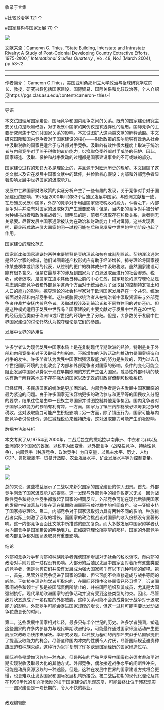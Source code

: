 

收录于合集

#比较政治学 121 个

#国家建构与国家发展 70 个

<img src='/images/614/2.png' width='auto' />

文献来源：Cameron G. Thies, “State Building, Interstate and Intrastate Rivalry: A
Study of Post-Colonial Developing Country Extractive Efforts, 1975-2000,”
_International Studies Quarterly_ , Vol. 48, No.1 (March 2004), pp.53-72.

 ****

* * *

  

作者简介： Cameron
G.Thies，美国亚利桑那州立大学政治与全球研究学院院长、教授，研究兴趣包括国家建设、国际贸易、国际关系和比较政治等，个人介绍见https://pgs.clas.asu.edu/content/cameron-
thies-1

 **** ****

导语

本文试图理解国家建设、国际竞争和国内竞争之间的关系。既有的国家建设研究主要关注的是欧洲经验，对于发展中国家的案例仅是有选择性的适用。国际竞争的主要研究聚焦于它们对国家关系的影响。本文试图扩大这两类文献的解释范围。本文研究国际和国内竞争者对于国家建设的核心——财政政策的影响能够有效地从社会中汲取税收的国家更适合于与外部对手竞争。汲取的有效性很大程度上取决于统治者与内部竞争对手关于税收的议价能力，以换取免受外部对手威胁的保护。因此，国家缔造、汲取、保护和战争发动的过程都是国家建设事业的不可或缺的部分。

  

  

国家建设过程的知识大多是理论上的，并且源于对欧洲历史的理解。本文回顾了这类文献以及它在发展中国家文献中的延伸，并检验核心假设：内部和外部竞争者显著影响发展中世界国家的汲取能力。

发展中世界国家财政政策的实证分析产生了一些有趣的发现，关于竞争对手对于国家建设的影响，1975至2000年间的83个后殖民发展中国家。与欧洲文献相一致，在后殖民发展中国家，外部的竞争对手增加国家汲取税收的能力。乍看之下，内部竞争对手并没有对国家的汲取努力产生重要影响；但是，当内部的竞争对手被分解为种族挑战者和政治挑战者时，很明显的是，前者与汲取存在积极关系，后者则无关紧要。尽管发展中国家通常被认为在政治和财政能力上相对薄弱，这些发现表明，最终形成欧洲强大国家的同一过程可能在后殖民发展中世界的早期阶段也起了作用。

国家建设的理论范式

国家形成和国家建设的两种主要解释是契约理论和掠夺或剥削理论。契约理论通常是经济学家的领域，他们试图阐述产权形式应有助于经济增长。掠夺理论将国家视作某些群体或阶级的代表，从控制的更广的群体成分中汲取税收。虽然国家建设可能有很多含义，但是它最基本的涉及到国家为了资源汲取而进行的社会渗透。税收，或者汲取，是国家在追求其他目标之前的中心任务。国家建设的掠夺理论总是考虑到内部竞争者和外部竞争这两个方面对于统治者为了汲取目的控制特定领土和人口的能力的影响。掠夺理论的社会科学家对于欧洲国家发展存在一个共识。统治者面对外部和内部竞争者。这些威胁要求统治者从被统治者中汲取资源来与外部竞争者作战并安抚内部竞争者。汲取过程涉及到统治者和不同群体间的讨价还价。但是这种模式适用于发展中世界吗？国家建设的主要文献对于发展中世界在20世纪的经历是否类似于欧洲16或17世纪的环境产生了分歧。但是，大多数关于发展中世界国家建设的讨论仍然认为掠夺理论是它们的参照。

发展中世界的适用性

 ****

许多学者认为现代发展中国家本质上是在复制现代早期欧洲的经验，特别是关于外部和内部竞争者对于汲取努力的影响。不断增加的汲取活动的推动力是国家缔造和战争的发生。许多学者认为发展中国家增强汲取能力的努力是失败的，因为过去几个世纪国际环境的变化改变了内部和外部竞争者对国家的影响。条件的变化可能会阻止发展中国家以类似于现在早期欧洲的方式产生强大国家。威胁性外部环境的缺失有助于解释某地区不存在强大的国家以及无效的财政官僚制和税收系统。

已经证明，多民族国家的统治是更加困难的。内部竞争者是许多发展中国家面临的最为紧迫的问题。由于许多国家无法容纳更多的政治参与和更平等的国民收入分配的要求，结果往往是由单一民族主导国家并试图控制其他竞争集团。国内竞争者对于国家汲取能力的影响有利有弊。一方面，国家为了镇压内部挑战必须筹集足够的税收，这对汲取能力可能产生积极影响；另一方面，除了镇压行为，国家可能与内部竞争者讨价还价，通过减轻税负来维持统治，这对汲取能力可能产生消极影响。

数据方法和分析

本文考察了从1975年到2000年，二战后独立的撒哈拉以南非洲、中东和北非以及亚洲的83个国家的数据，以税率为因变量，以外部竞争（战略性竞争、持续性竞争）、内部竞争（种族竞争、政治竞争）为自变量，以民主水平、历史、人均GDP、通货膨胀率、贸易开放度、农业发展水平、矿业发展水平等为控制变量。

![](/images/614/3.png)

![](/images/614/4.png)

  

总的来说，这些模型展示了二战以来新兴国家的国家建设的惊人图景。首先，外部竞争刺激了国家汲取能力的提高。这一发现与外部竞争的操作性定义无关，因为战略性竞争和持久性竞争都激起了国家的相同反应。外部竞争可能在现代后殖民国家的发展中扮演着与战争在现在早期欧洲国家形成过程中的相同角色。这一证据支持了国家掠夺理论。第二，内部竞争对于国家汲取努力具有两种不同的影响。种族挑战者实际上刺激了汲取的增长，而国家的政治挑战者对国家的收入份额没有显著影响。这一内部竞争画面比文献中所描述的更加复杂。而大多数发展中国家的学者认为内部竞争是国家建设的明确阻力。正如掠夺理论所期望的那样，国家的外部竞争和内部竞争都对国家汲取具有重要影响。

结论

外部的竞争对手和内部的种族竞争者促使国家增加对于社会的税收汲取，而内部的政治对手则对这一过程没有影响。大部分的后殖民发展中国家面对着所有这些类型的竞争者，但是为何它们并没有发展成为强大国家呢？有以下几种可能的解释。第一，首先，尽管外部竞争促进了国家的汲取，但它可能不会直接造成与战争等同的威胁。正如掠夺理论的学者所指出的，在国际环境中这些国家已经习惯了，诉诸国家间战争和领土扩张是被国际惯例所禁止的，并被国际组织及其成员，尤其是大国强制执行。现代早期欧洲国家的战争活动并没有受到这些类型的约束。因此，尽管敌对状态造成了一定程度的外部威胁，这种关系可能不会造成类似于战争对于汲取能力的影响。外部竞争可能会促进国家规模的增长，但这一过程可能需要比发动战争花费更长的时间。

第二，这些发展中国家相对年轻，最多只有半个世纪的历史。许多学者强调，塑造这些国家的许多内部暴力与现代早期欧洲相似，可能最终通过国家缔造活动产生更高层次的政治秩序来解决。本研究发现，以种族为基础的内部冲突似乎给国家提供了提高汲取能力的机会。尽管这种国内冲突的性质令人讨厌，尽管国际规范谴责种族压迫和种族灭绝，这种行为似乎复制了许多欧洲国家经历的国家缔造过程。

国际战争是增加汲取的一种办法，但是所有的后殖民发展中国家也必须考虑和平时期实现税收汲取最大化的其他方式。外部竞争，偶尔接近战争水平的间断性冲突，可能是动员资源汲取的一种途径。但是，这种在发展中世界的国家建设方式将会更慢，也更难以让发达国家和国际发展机构所接受。被二战后初期的现代化理论及其在1990年代的复兴所激励的关于国家建设的乐观态度，可能最终让位于残忍现实——国家建设是一项长期的、令人不快的事业。

  

![]()

政观编辑部


